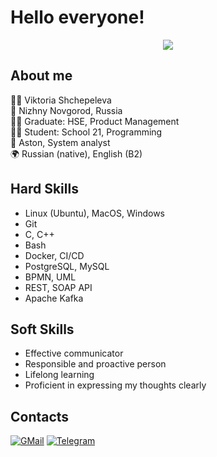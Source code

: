 # Hello everyone!
<div id="header" align="center">
  <a href="https://youtu.be/poa_QBvtIBA"> <img src="https://www.icegif.com/wp-content/uploads/2022/12/icegif-286.gif"/> </a>
</div>

## About me  

:raising_hand_woman: Viktoria Shchepeleva  
:round_pushpin:  Nizhny Novgorod, Russia  
:woman_student: Graduate: HSE, Product Management  
:woman_technologist: Student: School 21, Programming  
:briefcase: Aston, System analyst  
:earth_africa: Russian (native), English (B2)  

## Hard Skills  

- Linux (Ubuntu), MacOS, Windows  
- Git  
- C, C++  
- Bash  
- Docker, CI/CD  
- PostgreSQL, MySQL  
- BPMN, UML  
- REST, SOAP API  
- Apache Kafka  

## Soft Skills

- Effective communicator  
- Responsible and proactive person  
- Lifelong learning
- Proficient in expressing my thoughts clearly  

## Contacts

 [![GMail](https://img.shields.io/badge/Gmail-D14836?style=for-the-badge&logo=gmail&logoColor=white)](mailto:sshinoxy@gmail.com)
 [![Telegram](https://img.shields.io/badge/Telegram-2CA5E0?style=for-the-badge&logo=telegram&logoColor=white)](https://t.me/shinoxy)
